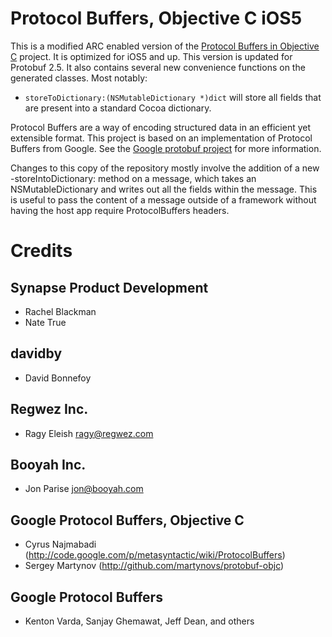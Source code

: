 # Protocol Buffers, Objective C iOS5

This is a modified ARC enabled version of the [Protocol Buffers in Objective C][protobuf-objc] project. 
It is optimized for iOS5 and up. This version is updated for Protobuf 2.5.  It also contains several
new convenience functions on the generated classes.  Most notably:

- `storeToDictionary:(NSMutableDictionary *)dict` will store all fields that are present into a standard Cocoa dictionary.

Protocol Buffers are a way of encoding structured data in an efficient yet extensible format.
This project is based on an implementation of Protocol Buffers from Google.  See the
[Google protobuf project][g-protobuf] for more information.

Changes to this copy of the repository mostly involve the addition of a new -storeIntoDictionary: method on
a message, which takes an NSMutableDictionary and writes out all the fields within the message.  This is
useful to pass the content of a message outside of a framework without having the host app require
ProtocolBuffers headers.

[g-protobuf]: http://code.google.com/p/protobuf/
[protobuf-objc]: https://github.com/booyah/protobuf-objc

# Credits

Synapse Product Development
-------------------------------------------------------------------------------
- Rachel Blackman
- Nate True

davidby
-------------------------------------------------------------------------------
- David Bonnefoy

Regwez Inc.
-------------------------------------------------------------------------------
- Ragy Eleish <ragy@regwez.com>

Booyah Inc.
-------------------------------------------------------------------------------
- Jon Parise <jon@booyah.com>


Google Protocol Buffers, Objective C
-------------------------------------------------------------------------------
- Cyrus Najmabadi  (http://code.google.com/p/metasyntactic/wiki/ProtocolBuffers)
- Sergey Martynov  (http://github.com/martynovs/protobuf-objc)


Google Protocol Buffers
-------------------------------------------------------------------------------
- Kenton Varda, Sanjay Ghemawat, Jeff Dean, and others